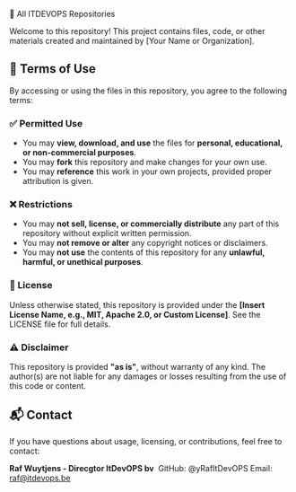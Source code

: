 
📁 All ITDEVOPS Repositories

Welcome to this repository! This project contains files, code, or other materials created and maintained by [Your Name or Organization].

## 📜 Terms of Use

By accessing or using the files in this repository, you agree to the following terms:

### ✅ Permitted Use

- You may **view, download, and use** the files for **personal, educational, or non-commercial purposes**.
- You may **fork** this repository and make changes for your own use.
- You may **reference** this work in your own projects, provided proper attribution is given.

### ❌ Restrictions

- You may **not sell, license, or commercially distribute** any part of this repository without explicit written permission.
- You may **not remove or alter** any copyright notices or disclaimers.
- You may **not use** the contents of this repository for any **unlawful, harmful, or unethical purposes**.

### 📄 License

Unless otherwise stated, this repository is provided under the **[Insert License Name, e.g., MIT, Apache 2.0, or Custom License]**. See the LICENSE file for full details.

### ⚠️ Disclaimer

This repository is provided **"as is"**, without warranty of any kind. The author(s) are not liable for any damages or losses resulting from the use of this code or content.

## 📬 Contact

If you have questions about usage, licensing, or contributions, feel free to contact:

**Raf Wuytjens - Direcgtor ItDevOPS bv**  
GitHub: @yRafItDevOPS
Email: raf@itdevops.be

